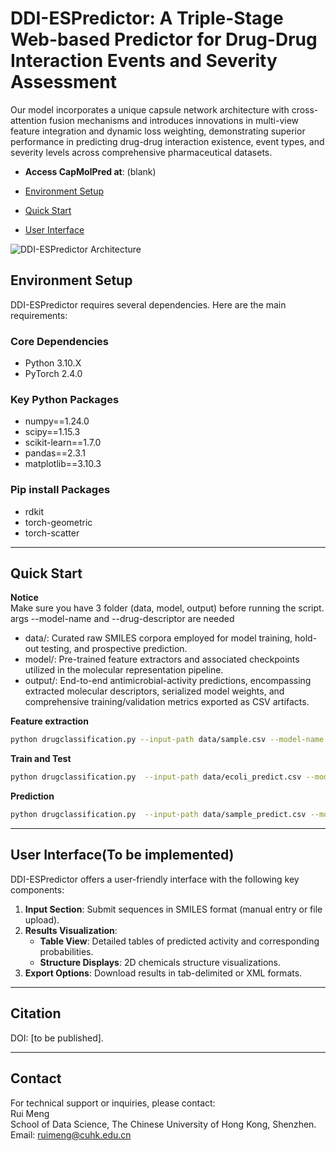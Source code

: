 # DDI-ESPredictor: A Triple-Stage Web-based Predictor for Drug-Drug Interaction Events and Severity Assessment​​
Our model incorporates a unique capsule network architecture with cross-attention fusion mechanisms and introduces innovations in multi-view feature integration and dynamic loss weighting, demonstrating superior performance in predicting drug-drug interaction existence, event types, and severity levels across comprehensive pharmaceutical datasets. 
- **Access CapMolPred at**: (blank)

- [Environment Setup](#install)
- [Quick Start](#quick-start)
- [User Interface](#user-interface)

![DDI-ESPredictor Architecture](image.png)

<a name="install"></a>
## Environment Setup
DDI-ESPredictor requires several dependencies. Here are the main requirements:

### Core Dependencies
- Python 3.10.X
- PyTorch 2.4.0 

### Key Python Packages
- numpy==1.24.0
- scipy==1.15.3
- scikit-learn==1.7.0
- pandas==2.3.1
- matplotlib==3.10.3

### Pip install Packages
- rdkit
- torch-geometric
- torch-scatter


---

## Quick Start

**Notice**  
Make sure you have 3 folder (data, model, output) before running the script.
args --model-name and --drug-descriptor are needed
- data/: Curated raw SMILES corpora employed for model training, hold-out testing, and prospective prediction.
- model/: Pre-trained feature extractors and associated checkpoints utilized in the molecular representation pipeline.
- output/: End-to-end antimicrobial-activity predictions, encompassing extracted molecular descriptors, serialized model weights, and comprehensive training/validation metrics exported as CSV artifacts.
  
**Feature extraction**  
```bash
python drugclassification.py --input-path data/sample.csv --model-name bert_chemmolefusion_capsule --drug-descriptor fusion
```
**Train and Test**  
```bash
python drugclassification.py  --input-path data/ecoli_predict.csv --model-name bert_chemmolefusion_capsule --drug-descripter fusion --train --batch-size 64 -e 100 -dp data -g 0 -sl 1024
```
**Prediction**  
```bash
python drugclassification.py  --input-path data/sample_predict.csv --model-name bert_chemmolefusion_capsule --drug-descripter fusion --predict
```

---

## User Interface(To be implemented)
DDI-ESPredictor offers a user-friendly interface with the following key components:
1. **Input Section**: Submit sequences in SMILES format (manual entry or file upload).
3. **Results Visualization**:
   - **Table View**: Detailed tables of predicted activity and corresponding probabilities.
   - **Structure Displays**: 2D chemicals structure visualizations.
3. **Export Options**: Download results in tab-delimited or XML formats.
---

## Citation
DOI: [to be published].

---

## Contact
For technical support or inquiries, please contact:  
Rui Meng  
School of Data Science, The Chinese University of Hong Kong, Shenzhen.  
Email: ruimeng@cuhk.edu.cn
